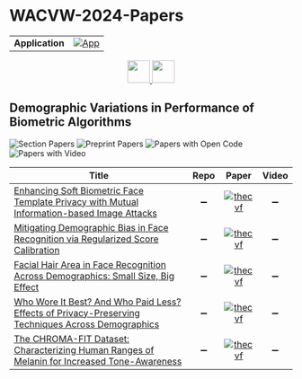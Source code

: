 # WACVW-2024-Papers

<table>
    <tr>
        <td><strong>Application</strong></td>
        <td>
            <a href="https://huggingface.co/spaces/DmitryRyumin/NewEraAI-Papers" style="float:left;">
                <img src="https://img.shields.io/badge/🤗-NewEraAI--Papers-FFD21F.svg" alt="App" />
            </a>
        </td>
    </tr>
</table>

<div align="center">
    <a href="https://github.com/DmitryRyumin/WACV-2024-Papers/blob/main/sections/2024/workshops/w_vision-based_understanding_for_low-resource_languages.md">
        <img src="https://cdn.jsdelivr.net/gh/DmitryRyumin/NewEraAI-Papers@main/images/left.svg" width="40" alt="" />
    </a>
    <a href="https://github.com/DmitryRyumin/WACV-2024-Papers/">
        <img src="https://cdn.jsdelivr.net/gh/DmitryRyumin/NewEraAI-Papers@main/images/home.svg" width="40" alt="" />
    </a>
</div>

## Demographic Variations in Performance of Biometric Algorithms

![Section Papers](https://img.shields.io/badge/Section%20Papers-soon-42BA16) ![Preprint Papers](https://img.shields.io/badge/Preprint%20Papers-soon-b31b1b) ![Papers with Open Code](https://img.shields.io/badge/Papers%20with%20Open%20Code-soon-1D7FBF) ![Papers with Video](https://img.shields.io/badge/Papers%20with%20Video-soon-FF0000)

| **Title** | **Repo** | **Paper** | **Video** |
|-----------|:--------:|:---------:|:---------:|
| [Enhancing Soft Biometric Face Template Privacy with Mutual Information-based Image Attacks](https://openaccess.thecvf.com/content/WACV2024W/DVPBA/html/Rezgui_Enhancing_Soft_Biometric_Face_Template_Privacy_With_Mutual_Information-Based_Image_WACVW_2024_paper.html) | :heavy_minus_sign: | [![thecvf](https://img.shields.io/badge/pdf-thecvf-7395C5.svg)](https://openaccess.thecvf.com/content/WACV2024W/DVPBA/papers/Rezgui_Enhancing_Soft_Biometric_Face_Template_Privacy_With_Mutual_Information-Based_Image_WACVW_2024_paper.pdf) | :heavy_minus_sign: |
| [Mitigating Demographic Bias in Face Recognition via Regularized Score Calibration](https://openaccess.thecvf.com/content/WACV2024W/DVPBA/html/Kotwal_Mitigating_Demographic_Bias_in_Face_Recognition_via_Regularized_Score_Calibration_WACVW_2024_paper.html) | :heavy_minus_sign: | [![thecvf](https://img.shields.io/badge/pdf-thecvf-7395C5.svg)](https://openaccess.thecvf.com/content/WACV2024W/DVPBA/papers/Kotwal_Mitigating_Demographic_Bias_in_Face_Recognition_via_Regularized_Score_Calibration_WACVW_2024_paper.pdf) | :heavy_minus_sign: |
| [Facial Hair Area in Face Recognition Across Demographics: Small Size, Big Effect](https://openaccess.thecvf.com/content/WACV2024W/DVPBA/html/Wu_Facial_Hair_Area_in_Face_Recognition_Across_Demographics_Small_Size_WACVW_2024_paper.html) | :heavy_minus_sign: | [![thecvf](https://img.shields.io/badge/pdf-thecvf-7395C5.svg)](https://openaccess.thecvf.com/content/WACV2024W/DVPBA/papers/Wu_Facial_Hair_Area_in_Face_Recognition_Across_Demographics_Small_Size_WACVW_2024_paper.pdf) | :heavy_minus_sign: |
| [Who Wore It Best? And Who Paid Less? Effects of Privacy-Preserving Techniques Across Demographics](https://openaccess.thecvf.com/content/WACV2024W/DVPBA/html/Merino_Who_Wore_It_Best_And_Who_Paid_Less_Effects_of_WACVW_2024_paper.html) | :heavy_minus_sign: | [![thecvf](https://img.shields.io/badge/pdf-thecvf-7395C5.svg)](https://openaccess.thecvf.com/content/WACV2024W/DVPBA/papers/Merino_Who_Wore_It_Best_And_Who_Paid_Less_Effects_of_WACVW_2024_paper.pdf) | :heavy_minus_sign: |
| [The CHROMA-FIT Dataset: Characterizing Human Ranges of Melanin for Increased Tone-Awareness](https://openaccess.thecvf.com/content/WACV2024W/DVPBA/html/Pangelinan_The_CHROMA-FIT_Dataset_Characterizing_Human_Ranges_of_Melanin_for_Increased_WACVW_2024_paper.html) | :heavy_minus_sign: | [![thecvf](https://img.shields.io/badge/pdf-thecvf-7395C5.svg)](https://openaccess.thecvf.com/content/WACV2024W/DVPBA/papers/Pangelinan_The_CHROMA-FIT_Dataset_Characterizing_Human_Ranges_of_Melanin_for_Increased_WACVW_2024_paper.pdf) | :heavy_minus_sign: |
